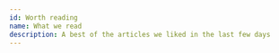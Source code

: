 ```yaml
---
id: Worth reading
name: What we read
description: A best of the articles we liked in the last few days
---
```

